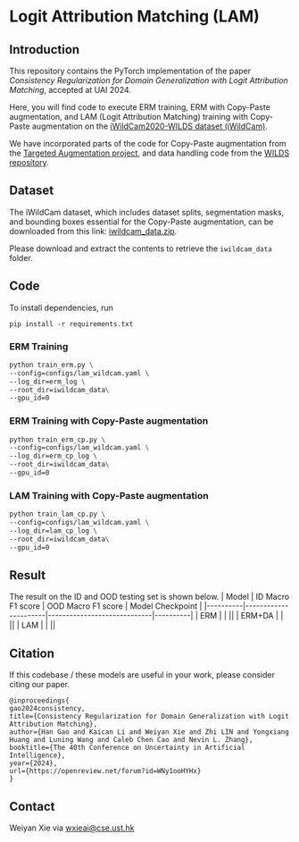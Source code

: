 # Logit Attribution Matching (LAM)

## Introduction

This repository contains the PyTorch implementation of the paper *Consistency Regularization for Domain Generalization with Logit Attribution Matching*, accepted at UAI 2024.

Here, you will find code to execute ERM training, ERM with Copy-Paste augmentation, and LAM (Logit Attribution Matching) training with Copy-Paste augmentation on the [iWildCam2020-WILDS dataset (iWildCam)](https://arxiv.org/abs/2012.07421).

We have incorporated parts of the code for Copy-Paste augmentation from the [Targeted Augmentation project](https://github.com/i-gao/targeted-augs), and data handling code from the [WILDS repository](https://github.com/p-lambda/wilds).

## Dataset

The iWildCam dataset, which includes dataset splits, segmentation masks, and bounding boxes essential for the Copy-Paste augmentation, can be downloaded from this link: [iwildcam_data.zip]().

Please download and extract the contents to retrieve the `iwildcam_data` folder.

## Code
To install dependencies, run
```
pip install -r requirements.txt
```

### ERM Training
```bash
python train_erm.py \
--config=configs/lam_wildcam.yaml \
--log_dir=erm_log \
--root_dir=iwildcam_data\
--gpu_id=0
```

### ERM Training with Copy-Paste augmentation
```bash
python train_erm_cp.py \
--config=configs/lam_wildcam.yaml \
--log_dir=erm_cp_log \
--root_dir=iwildcam_data\
--gpu_id=0
```

### LAM Training with Copy-Paste augmentation
```bash
python train_lam_cp.py \
--config=configs/lam_wildcam.yaml \
--log_dir=lam_cp_log \
--root_dir=iwildcam_data\
--gpu_id=0
```

## Result

The result on the ID and OOD testing set  is shown below.
| Model    | ID Macro F1 score | OOD Macro F1 score | Model Checkpoint    |
|----------|----------------------|-----------------------------|----------|
| ERM      |                |                     ||
| ERM+DA   |         |                        ||
| LAM      |                |                        ||

## Citation
If this codebase / these models are useful in your work, please consider citing our paper.

```
@inproceedings{
gao2024consistency,
title={Consistency Regularization for Domain Generalization with Logit Attribution Matching},
author={Han Gao and Kaican Li and Weiyan Xie and Zhi LIN and Yongxiang Huang and Luning Wang and Caleb Chen Cao and Nevin L. Zhang},
booktitle={The 40th Conference on Uncertainty in Artificial Intelligence},
year={2024},
url={https://openreview.net/forum?id=WNy1ooHYHx}
}
```

## Contact
Weiyan Xie via wxieai@cse.ust.hk
